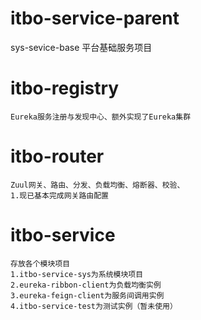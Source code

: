 # itbo-service-parent
sys-sevice-base     平台基础服务项目
# itbo-registry
    Eureka服务注册与发现中心、额外实现了Eureka集群
# itbo-router
    Zuul网关、路由、分发、负载均衡、熔断器、校验、
    1.现已基本完成网关路由配置
# itbo-service
    存放各个模块项目
    1.itbo-service-sys为系统模块项目
    2.eureka-ribbon-client为负载均衡实例
    3.eureka-feign-client为服务间调用实例
    4.itbo-service-test为测试实例（暂未使用）
